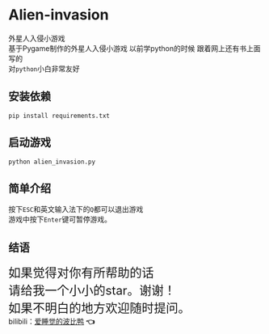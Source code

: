 # Alien-invasion
外星人入侵小游戏  
基于Pygame制作的外星人入侵小游戏
以前学python的时候 跟着网上还有书上面写的  
对`python`小白非常友好
## 安装依赖
`pip install requirements.txt`
## 启动游戏
`python alien_invasion.py`
## 简单介绍
按下`ESC`和英文输入法下的`Q`都可以退出游戏  
游戏中按下`Enter`键可暂停游戏。
## 结语
<font size=5>如果觉得对你有所帮助的话<br>请给我一个小小的star。谢谢！<br>如果不明白的地方欢迎随时提问。</font>   
bilibili：[爱睡觉的波比鸭](https://space.bilibili.com/57254257?spm_id_from=333.337.0.0) **:point_left:**